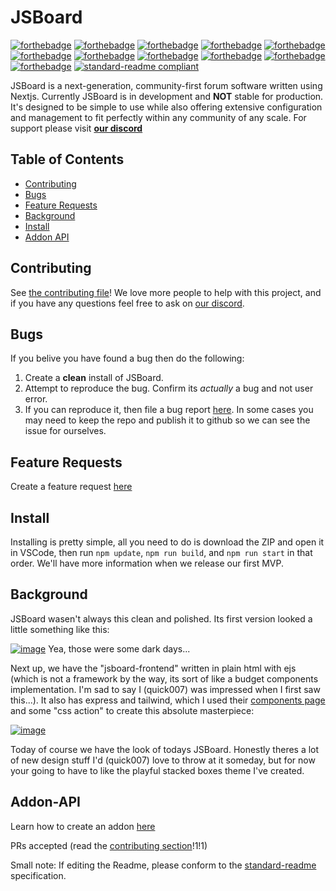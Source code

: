 # JSBoard

[![forthebadge](https://forthebadge.com/images/badges/not-a-bug-a-feature.svg)](https://forthebadge.com)
[![forthebadge](https://forthebadge.com/images/badges/60-percent-of-the-time-works-every-time.svg)](https://forthebadge.com)
[![forthebadge](https://forthebadge.com/images/badges/as-seen-on-tv.svg)](https://forthebadge.com)
[![forthebadge](https://forthebadge.com/images/badges/built-by-developers.svg)](https://forthebadge.com)
[![forthebadge](https://forthebadge.com/images/badges/built-with-grav.svg)](https://forthebadge.com)
[![forthebadge](https://forthebadge.com/images/badges/certified-yourboyserge.svg)](https://forthebadge.com)
[![forthebadge](https://forthebadge.com/images/badges/compatibility-club-penguin.svg)](https://forthebadge.com)
[![forthebadge](https://forthebadge.com/images/badges/ctrl-c-ctrl-v.svg)](https://forthebadge.com)
[![forthebadge](https://forthebadge.com/images/badges/designed-in-ms-paint.svg)](https://forthebadge.com)
[![forthebadge](https://forthebadge.com/images/badges/works-on-my-machine.svg)](https://forthebadge.com)
[![forthebadge](https://forthebadge.com/images/badges/contains-tasty-spaghetti-code.svg)](https://forthebadge.com)
[![standard-readme compliant](https://img.shields.io/badge/readme%20style-standard-brightgreen.svg?style=for-the-badge)](https://github.com/RichardLitt/standard-readme)

JSBoard is a next-generation, community-first forum software written using Nextjs. Currently JSBoard is in development and **NOT** stable for production. It's designed to be simple to use while also offering extensive configuration and management to fit perfectly within any community of any scale. For support please visit [**our discord**](https://discord.gg/jV5Jvt7z)

## Table of Contents

- [Contributing](#contributing)
- [Bugs](#bugs)
- [Feature Requests](#feature-requests)
- [Background](#background)
- [Install](#install)
- [Addon API](#addon-api)

## Contributing

See [the contributing file](Commiting.md)! We love more people to help with this project, and if you have any questions feel free to ask on [our discord](https://discord.gg/jV5Jvt7z).

## Bugs

If you belive you have found a bug then do the following:

1. Create a **clean** install of JSBoard.
2. Attempt to reproduce the bug. Confirm its _actually_ a bug and not user error.
3. If you can reproduce it, then file a bug report [here](https://github.com/wave-studio/JSBoard/issues/new?assignees=&labels=bug&template=bug_report.md&title=%5BBug%5D+%3CInsert+your+title+here%3E). In some cases you may need to keep the repo and publish it to github so we can see the issue for ourselves.

## Feature Requests

Create a feature request [here](https://github.com/wave-studio/JSBoard/issues/new?assignees=&labels=enhancement&template=feature_request.md&title=%5BRequest%5D)

## Install

Installing is pretty simple, all you need to do is download the ZIP and open it in VSCode, then run `npm update`, `npm run build`, and `npm run start` in that order. We'll have more information when we release our first MVP.

## Background

JSBoard wasen't always this clean and polished. Its first version looked a little something like this:

[![image](https://user-images.githubusercontent.com/69743171/130735959-dbd19c99-a094-43bc-ac6e-5d19be90212e.png)](https://jsboard.blocksnmore.repl.co/forums/)
Yea, those were some dark days...

Next up, we have the "jsboard-frontend" written in plain html with ejs (which is not a framework by the way, its sort of like a budget components implementation. I'm sad to say I (quick007) was impressed when I first saw this...). It also has express and tailwind, which I used their [components page](https://tailwindcomponents.com) and some "css action" to create this absolute masterpiece:

[![image](https://user-images.githubusercontent.com/69743171/130737889-efe5db5d-60b2-4039-b801-fa450b73d860.png)](https://jsboard-test.luseufert5.repl.co)

Today of course we have the look of todays JSBoard. Honestly theres a lot of new design stuff I'd (quick007) love to throw at it someday, but for now your going to have to like the playful stacked boxes theme I've created.

## Addon-API

Learn how to create an addon [here](https://github.com/wave-studio/JSBoard/wiki/Creating-an-Addon)

PRs accepted (read the [contributing section](#contributing)!1!1)

Small note: If editing the Readme, please conform to the [standard-readme](https://github.com/RichardLitt/standard-readme) specification.

